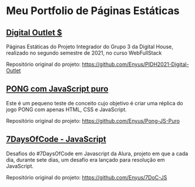 # Meu Portfolio de Páginas Estáticas

## <a href="https://enyus.github.io/DO$/">Digital Outlet $</a>
Páginas Estáticas do Projeto Integrador do Grupo 3 da Digital House, realizado no segundo semestre de 2021, no curso WebFullStack

Repositório original do projeto: https://github.com/Enyus/PIDH2021-Digital-Outlet

## <a href="https://enyus.github.io/pong/">PONG com JavaScript puro</a>
Este é um pequeno teste de conceito cujo objetivo é criar uma réplica do jogo PONG com apenas HTML, CSS e JavaScript.

Repositório original do projeto: https://github.com/Enyus/Pong-JS-Puro

## <a href="https://enyus.github.io/7DoC-JS/">7DaysOfCode - JavaScript</a>
Desafios do #7DaysOfCode em Javascript da Alura, projeto em que a cada dia, durante sete dias, um desafio era lançado para resolução em JavaScript.

Repositório original do projeto: https://github.com/Enyus/7DoC-JS